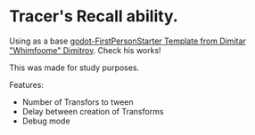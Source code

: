 # Tracer's Recall ability.

Using as a base [godot-FirstPersonStarter Template from Dimitar "Whimfoome" Dimitrov](https://github.com/Whimfoome/godot-FirstPersonStarter). Check his works!

This was made for study purposes.

Features:
- Number of Transfors to tween
- Delay between creation of Transforms
- Debug mode